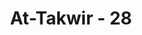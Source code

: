 ---
title: "At-Takwir - 28"
no: 28
arabic_no: ٢٨
ayah: لِمَنْ شَاۤءَ مِنْكُمْ اَنْ يَّسْتَقِيْمَۗ
translation: "(yaitu) bagi siapa di antara kamu yang menghendaki menempuh jalan yang lurus. "
tafsir: "Kemudian Allah menyatakan bahwa Al-Qur'an itu tiada lain hanya peringatan bagi semesta alam, bagi mereka yang mempunyai hati cenderung kepada kebaikan. Namun demikian, tidak semua manusia dapat mengambil manfaat dari Al-Qur'an ini. Yang mengambil manfaat ialah siapa yang mau menempuh jalan yang lurus. Adapun orang yang menyimpang dari jalan itu, maka ia tidak dapat mengambil manfaat dari peringatan Al-Qur'an."
---